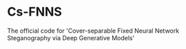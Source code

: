 # Cs-FNNS
The official code for 'Cover-separable Fixed Neural Network Steganography via Deep Generative Models'
